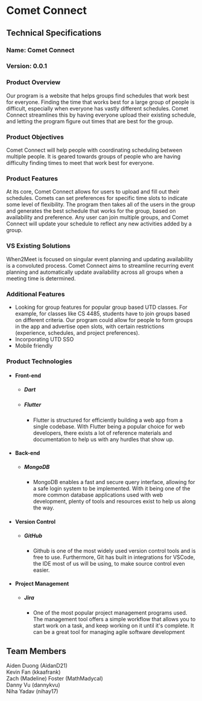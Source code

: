 # Comet Connect
## Technical Specifications
### **Name:** Comet Connect
### **Version:** 0.0.1
### Product Overview
Our program is a website that helps groups find schedules that work best for everyone. Finding the time that works best for a large group of people is difficult, especially when everyone has vastly different schedules. Comet Connect streamlines this by having everyone upload their existing schedule, and letting the program figure out times that are best for the group.

### Product Objectives
Comet Connect will help people with coordinating scheduling between multiple people. It is geared towards groups of people who are having difficulty finding times to meet that work best for everyone.

### Product Features
At its core, Comet Connect allows for users to upload and fill out their schedules. Comets can set preferences for specific time slots to indicate some level of flexibility. The program then takes all of the users in the group and generates the best schedule that works for the group, based on availability and preference. Any user can join multiple groups, and Comet Connect will update your schedule to reflect any new activities added by a group.

### VS Existing Solutions
When2Meet is focused on singular event planning and updating availability is a convoluted process. Comet Connect aims to streamline recurring event planning and automatically update availability across all groups when a meeting time is determined.

### Additional Features
- Looking for group features for popular group based UTD classes. For example, for classes like CS 4485, students have to join groups based on different criteria. Our program could allow for people to form groups in the app and advertise open slots, with certain restrictions (experience, schedules, and project preferences). 
- Incorporating UTD SSO
- Mobile friendly

### Product Technologies
- #### Front-end
  - ##### Dart
  - ##### Flutter
    - Flutter is structured for efficiently building a web app from a single codebase. With Flutter being a popular choice for web developers, there exists a lot of reference materials and documentation to help us with any hurdles that show up.

- #### Back-end
  - ##### MongoDB
    - MongoDB enables a fast and secure query interface, allowing for a safe login system to be implemented. With it being one of the more common database applications used with web development, plenty of tools and resources exist to help us along the way.

- #### Version Control
  - ##### GitHub
    - Github is one of the most widely used version control tools and is free to use. Furthermore, Git has built in integrations for VSCode, the IDE most of us will be using, to make source control even easier.

- #### Project Management
  - ##### Jira
    - One of the most popular project management programs used. The management tool offers a simple workflow that allows you to start work on a task, and keep working on it until it's complete. It can be a great tool for managing agile software development

## Team Members
Aiden Duong (AidanD21)  
Kevin Fan (kkaafrank)  
Zach (Madeline) Foster (MathMadycal)  
Danny Vu (dannykvu)  
Niha Yadav (nihay17)